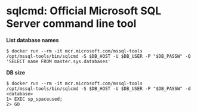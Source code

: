 sqlcmd: Official Microsoft SQL Server command line tool
====

**List database names**

    $ docker run --rm -it mcr.microsoft.com/mssql-tools
    /opt/mssql-tools/bin/sqlcmd -S $DB_HOST -U $DB_USER -P "$DB_PASSW" -Q 'SELECT name FROM master.sys.databases'

**DB size**

    $ docker run --rm -it mcr.microsoft.com/mssql-tools
    /opt/mssql-tools/bin/sqlcmd -S $DB_HOST -U $DB_USER -P "$DB_PASSW" -d <database>
    1> EXEC sp_spaceused;
    2> GO
